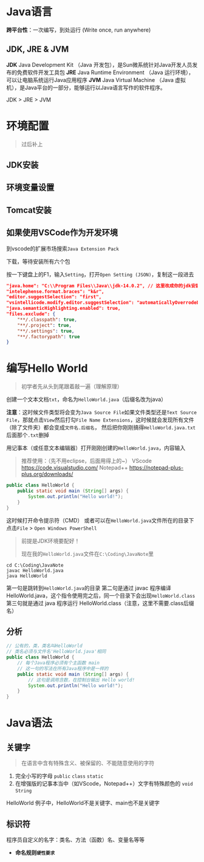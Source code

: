 # Java语言

**跨平台性**：一次编写，到处运行 (Write once, run anywhere)

## JDK, JRE & JVM

**JDK** Java Development Kit （Java 开发包），是Sun微系统针对Java开发人员发布的免费软件开发工具包
**JRE** Java Runtime Environment （Java 运行环境），可以让电脑系统运行Java应用程序
**JVM** Java Virtual Machine （Java 虚拟机），是Java平台的一部分，能够运行以Java语言写作的软件程序。

JDK > JRE > JVM

# 环境配置

> 过后补上

## JDK安装

## 环境变量设置

## Tomcat安装

## 如果使用VSCode作为开发环境

到vscode的扩展市场搜索`Java Extension Pack`

下载，等待安装所有六个包

按一下键盘上的F1，输入`Setting`，打开`Open Setting (JSON)`，复制这一段进去

``` JSON
"java.home": "C:\\Program Files\\Java\\jdk-14.0.2", // 这里改成你的jdk安装路径，格式和我的一样（注释别复制过去）
"intelephense.format.braces": "k&r",
"editor.suggestSelection": "first",
"vsintellicode.modify.editor.suggestSelection": "automaticallyOverrodeDefaultValue",
"java.semanticHighlighting.enabled": true,
"files.exclude": {
    "**/.classpath": true,
    "**/.project": true,
    "**/.settings": true,
    "**/.factorypath": true
}
```



# 编写Hello World

> 初学者先从头到尾跟着敲一遍（理解原理）

创建一个文本文档`txt`，命名为`HelloWorld.java`（后缀名改为java）

**注意**：这时候文件类型将会变为`Java Source File`如果文件类型还是`Text Source File`，那就点击`View`然后打勾`File Name Extensions`，这时候就会发现所有文件（除了文件夹）都会变成`文件名.后缀名`，
然后把你刚刚搞得`HelloWorld.java.txt`后面那个`.txt`删掉

用记事本（或任意文本编辑器）打开刚刚创建的`HelloWorld.java`，内容输入

> 推荐使用：（先不用eclipse，后面用得上的~）
> VScode https://code.visualstudio.com/
> Notepad++ https://notepad-plus-plus.org/downloads/

``` Java
public class HelloWorld {
    public static void main (String[] args) {
        System.out.println("Hello world!");
    }
}
```

这时候打开命令提示符（CMD）
或者可以在`HelloWorld.java`文件所在的目录下点击`File` > `Open Windows PowerShell`

> 前提是JDK环境要配好！
>
> 现在我的`HelloWorld.java`文件在`C:\Coding\JavaNote`里

``` CMD
cd C:\Coding\JavaNote
javac HelloWorld.java
java HelloWorld
```

第一句是跳转到`HelloWorld.java`的目录
第二句是通过 javac 程序编译 HelloWorld.java，这个指令使用完之后，同一个目录下会出现`HelloWorld.class`
第三句就是通过 java 程序运行 HelloWorld.class（注意，这里不需要.class后缀名）

## 分析

``` Java
// 公有的，类，类名叫HelloWorld
// 类名必须与文件名'HelloWorld.java'相同
public class HelloWorld {
    // 每个Java程序必须有个主函数 main
    // 这一句的写法在所有Java程序中是一样的
    public static void main (String[] args) {
        // 这句是调用含数，在控制台输出 Hello world!
        System.out.println("Hello world!");
    }
}
```

# Java语法

## 关键字

> 在语言中含有特殊含义、被保留的、不能随意使用的字符

1. 完全小写的字母 `public` `class` `static`
2. 在增强版的记事本当中（如VScode，Notepad++）文字有特殊颜色的 `void` `String`

HelloWorld 例子中，HelloWorld不是关键字、main也不是关键字

## 标识符

程序员自定义的名字：类名、方法（函数）名、变量名等等

* **命名规则`硬性要求`**

